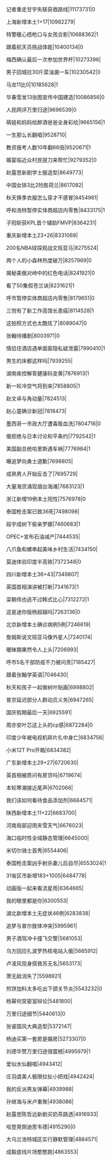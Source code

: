 记者重走甘宇失联获救路线|11173731|0

上海新增本土1+17|10982279|

特警暖心捂枪口与女孩合影|10688362|1

跟着航天员挑战体能|10400134|0

梅西确认最后一次参加世界杯|10273396|

男子回城拉30斤菜油漏一车|10230542|0

马龙11比0|10185628|1

华春莹发13张图宣传中国建造|10086856|0

人民网评万里归途|9696539|0

萌娃和妈妈给醉酒爸爸全身彩绘|9665156|1

一生那么长翻唱|9528710|

教资报考人数10年翻66倍|9520671|1

婚宴临近众村民提刀来帮忙|9279352|0

赵露思新剧学士服造型|8649773|

中国女排3比2险胜荷兰|8617082|

秋天换季衣服怎么穿才不感冒|8454961|

呼和浩特暂停实体商超店内零售|8433175|1

子阳斩获KPL首个辅助FMVP|8364231|

重庆新增本土23+26|8331069|

200名NBA球探观战文班亚马|8275524|

两个人的小森林热度破万|8257969|0

揭秘美俄对峙中的红色电话|8241921|0

看了50集假苍兰诀|8231621|1

呼市暂停实体商超店内零售|8179651|0

三悦有了新工作高馆长患癌|8114528|1

这拍照方式也太酷炫了|8089047|0

张翰待播剧|8003971|0

情侣住酒店遇单面窗隐私疑泄露|7990410|1

男生的床都这样吗|7939255|

湖南疾控解答健康码变黄|7876913|1

新一轮冷空气将到来|7858805|1

赵文卓与角动量|7824513|

赵心童确诊新冠|7818473|

墨西哥一市政大厅遭毒贩血洗|7804716|0

俄拒绝与日本讨论和平条约|7792542|1

美国副总统哈里斯遇车祸|7776984|1

曝追梦向勇士道歉|7698805|

成熟男人开始反击了|7695729|

大量海货涌现烟台海滩|7683123|1

浙江新增19例本土阳性|7576978|0

泰国枪击案已致36死|7498098|

段宇成树下偷亲罗娜|7460683|1

OPEC+宣布石油减产|7444535|

八爪鱼和螺串起美味乡村生活|7434150|

莫迪体验印度半高铁|7372348|0

四川新增本土36+43|7349807|

英国首相演讲被打断|7341673|1

梁朝伟也逃不过韩式比心|7312272|1

这是迷你版杨超越吗|7263136|0

北京新增本土确诊病例5例|7246619|

詹姆斯说文班亚马像外星人|7240174|

暧昧期果然令人上头|7206993|

呼市5名干部防疫不力被问责|7185427|

跟着张翰学英语|7046430|

秋天和孩子一起做树叶贴画|6998802|

普京延迟部分人群动员义务|6947265|

国庆假期最后一天|6925591|

周亦安叶芯这上头的cp感|6872284|0

印度少年被电视机碎片扎中身亡|6834756|

小米12T Pro开箱|6834382|

广东新增本土29+27|6720630|

英首相被质问有房贷吗|6719674|

本轮寒潮接近尾声|6702066|

我们该如何看待食品添加剂|6684571|

陕西新增本土11+22|6683700|

河南局部迎雨夹雪天气|6676023|

海口临时性全域静态管理|6645000|

米切尔骑士首秀|6554406|

泰国枪击案凶手射杀妻儿后自尽|6553024|1

31省区市新增183+1005|6484778|

动画版一起来看流星雨|6364665|

我的眼里都是你|6300553|

湖北新增本土无症状46例|6283838|

追梦与普尔肢体冲突|5995961|

男子酒驾冲卡撞飞交警|5681053|

乌方回应扎波罗热核电站入俄|5665912|

卢凌风现身搭救苏无名|5653173|

萧无敌消失了|5598921|

煎饼加料太多吃出下颌关节炎|5543232|0

杨幂何炅密室辩论|5481800|

万里归途细节|5440613|0

张睿国风大典造型|5372147|

杨迪买第一套房是婚房|5273307|0

刘德华赞万里归途很震撼|4995979|1

爱似水仙翻唱|4943412|

庄羽虞美人极限拉扯小把戏|4942424|

我的反派男友弹幕|4939988|

孙继海与米卢重聚|4938086|

赵露思陈哲远新剧买奶茶路透|4916933|

哈登晃倒迪恩韦德|4915290|0

大乌兰浩特城区实行静默管理|4884571|

成毅底线片场憨憨跑|4863553|

